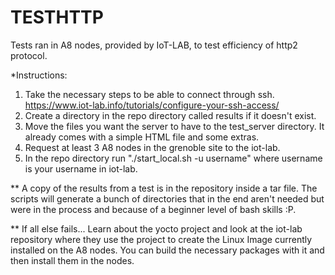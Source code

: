 # TESTHTTP

Tests ran in A8 nodes, provided by IoT-LAB, to test efficiency of http2 protocol.


*Instructions:

1) Take the necessary steps to be able to connect through ssh. https://www.iot-lab.info/tutorials/configure-your-ssh-access/
2) Create a directory in the repo directory called results if it doesn't exist.
3) Move the files you want the server to have to the test_server directory. It already comes with a simple HTML file and some extras.
4) Request at least 3 A8 nodes in the grenoble site to the iot-lab.
5) In the repo directory run "./start_local.sh -u username" where username is your username in iot-lab.


** A copy of the results from a test is in the repository inside a tar file. The scripts will generate a bunch of directories that in the end aren't needed but were in the process and because of a beginner level of bash skills :P.

** If all else fails... Learn about the yocto project and look at the iot-lab repository where they use the project to create the Linux Image currently installed on the A8 nodes. You can build the necessary packages with it and then install them in the nodes.